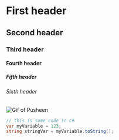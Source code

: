 # First header

## Second header

### Third header

#### Fourth header

##### Fifth header

###### Sixth header

![Gif of Pusheen](https://pusheen.com/wp-content/themes/pusheen-custom/img/header-pusheen.gif)


```csharp
// this is some code in c#
var myVariable = 123;
string stringVar = myVariable.toString();
```
